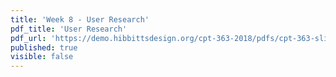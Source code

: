 ```yaml
---
title: 'Week 8 - User Research'
pdf_title: 'User Research'
pdf_url: 'https://demo.hibbittsdesign.org/cpt-363-2018/pdfs/cpt-363-slides-placeholder.pdf'
published: true
visible: false
---
```

